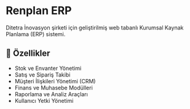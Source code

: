 # Renplan ERP

Ditetra İnovasyon şirketi için geliştirilmiş web tabanlı Kurumsal Kaynak Planlama (ERP) sistemi.

## 🚀 Özellikler
- Stok ve Envanter Yönetimi
- Satış ve Sipariş Takibi
- Müşteri İlişkileri Yönetimi (CRM)
- Finans ve Muhasebe Modülleri
- Raporlama ve Analiz Araçları
- Kullanıcı Yetki Yönetimi
